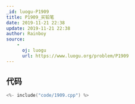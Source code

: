```yaml
---
_id: luogu-P1909
title: P1909_买铅笔
date: 2019-11-21 22:38
update: 2019-11-21 22:38
author: Rainboy
source: 
    - 
      oj: luogu
      url: https://www.luogu.org/problem/P1909
---
```


## 代码

```c
<%- include("code/1909.cpp") %>
```
